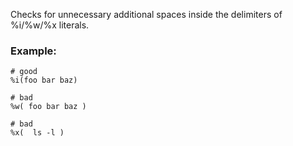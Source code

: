 Checks for unnecessary additional spaces inside the delimiters of
%i/%w/%x literals.

### Example:

    # good
    %i(foo bar baz)

    # bad
    %w( foo bar baz )

    # bad
    %x(  ls -l )